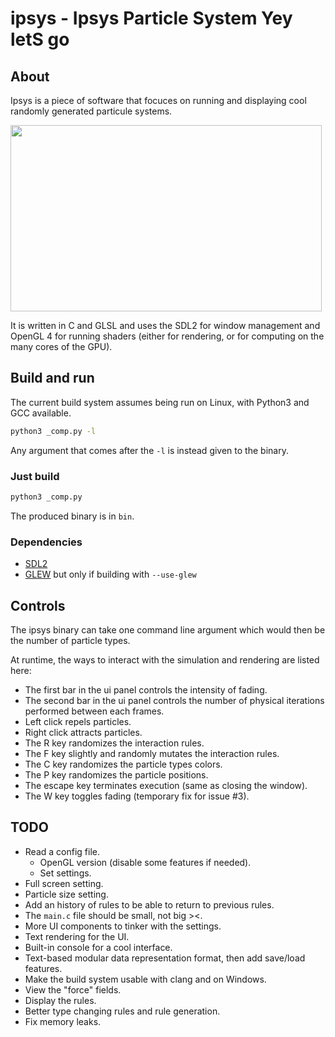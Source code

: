 
# ipsys - Ipsys Particle System Yey letS go

## About

Ipsys is a piece of software that focuces on running and displaying cool
randomly generated particule systems.

<img src="pics/001.gif" width="498" height="298" />

It is written in C and GLSL and uses the SDL2 for window management
and OpenGL 4 for running shaders (either for rendering, or for computing
on the many cores of the GPU).

## Build and run

The current build system assumes being run on Linux, with Python3 and GCC
available.

```sh
python3 _comp.py -l
```

Any argument that comes after the `-l` is instead given to the binary.

### Just build

```sh
python3 _comp.py
```

The produced binary is in `bin`.

### Dependencies

- [SDL2](https://www.libsdl.org/)
- [GLEW](http://glew.sourceforge.net/) but only if building with `--use-glew`

## Controls

The ipsys binary can take one command line argument which would then be the number of particle types.

At runtime, the ways to interact with the simulation and rendering are listed here:

- The first bar in the ui panel controls the intensity of fading.
- The second bar in the ui panel controls the number of physical iterations performed between each frames.
- Left click repels particles.
- Right click attracts particles.
- The R key randomizes the interaction rules.
- The F key slightly and randomly mutates the interaction rules.
- The C key randomizes the particle types colors.
- The P key randomizes the particle positions.
- The escape key terminates execution (same as closing the window).
- The W key toggles fading (temporary fix for issue #3).

## TODO

- Read a config file.
  - OpenGL version (disable some features if needed).
  - Set settings.
- Full screen setting.
- Particle size setting.
- Add an history of rules to be able to return to previous rules.
- The `main.c` file should be small, not big ><.
- More UI components to tinker with the settings.
- Text rendering for the UI.
- Built-in console for a cool interface.
- Text-based modular data representation format, then add save/load features.
- Make the build system usable with clang and on Windows.
- View the "force" fields.
- Display the rules.
- Better type changing rules and rule generation.
- Fix memory leaks.
